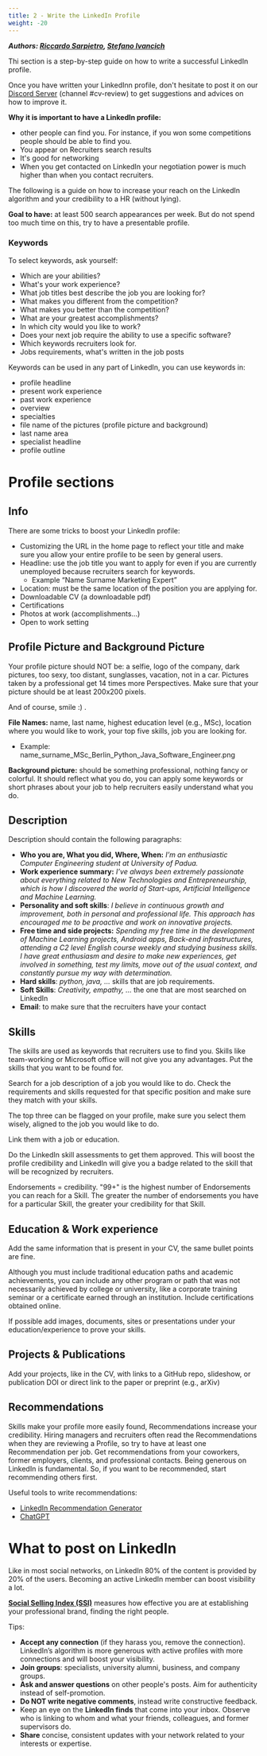 ```yaml
---
title: 2 - Write the LinkedIn Profile
weight: -20
---
```


***Authors: [Riccardo Sarpietro](https://www.linkedin.com/in/ric-sar/), [Stefano Ivancich](https://www.linkedin.com/in/stefano-ivancich/)***

Thi section is a step-by-step guide on how to write a successful LinkedIn profile.

Once you have written your LinkedInn profile, don't hesitate to post it on our [Discord Server](https://discord.gg/uPRmhHwMem) (channel #cv-review) to get suggestions and advices on how to improve it.

**Why it is important to have a LinkedIn profile:**
 - other people can find you. For instance, if you won some competitions people should be able to find you.
 - You appear on Recruiters search results
 - It's good for networking
 - When you get contacted on LinkedIn your negotiation power is much higher than when you contact recruiters.

The following is a guide on how to increase your reach on the LinkedIn algorithm and your credibility to a HR (without lying).

**Goal to have:** at least 500 search appearances per week. But do not spend too much time on this, try to have a presentable profile.

### Keywords
To select keywords, ask yourself:
 - Which are your abilities?
 - What's your work experience?
 - What job titles best describe the job you are looking for?
 - What makes you different from the competition?
 - What makes you better than the competition?
 - What are your greatest accomplishments?
 - In which city would you like to work?
 - Does your next job require the ability to use a specific software?
 - Which keywords recruiters look for.
 - Jobs requirements, what's written in the job posts

Keywords can be used in any part of LinkedIn, you can use keywords in:
 - profile headline
 - present work experience
 - past work experience
 - overview
 - specialties
 - file name of the pictures (profile picture and background)
 - last name area
 - specialist headline
 - profile outline

# Profile sections
## Info
There are some tricks to boost your LinkedIn profile:
 - Customizing the URL in the home page to reflect your title and make sure you allow your entire profile to be seen by general users.
 - Headline: use the job title you want to apply for even if you are currently unemployed because recruiters search for keywords.
   - Example “Name Surname Marketing Expert”
 - Location: must be the same location of the position you are applying for.
 - Downloadable CV (a downloadable pdf)
 - Certifications
 - Photos at work (accomplishments...)
 - Open to work setting

## Profile Picture and Background Picture
Your profile picture should NOT be: a selfie, logo of the company, dark pictures, too sexy, too distant, sunglasses, vacation, not in a car.
Pictures taken by a professional get 14 times more Perspectives.
Make sure that your picture should be at least 200x200 pixels.

And of course, smile :) .

**File Names:** name, last name, highest education level (e.g., MSc), location where you would like to work, your top five skills, job you are looking for.
 - Example: name_surname_MSc_Berlin_Python_Java_Software_Engineer.png

**Background picture:** should be something professional, nothing fancy or colorful. It should reflect what you do, you can apply some keywords or short phrases about your job to help recruiters easily understand what you do.


## Description
Description should contain the following paragraphs:
 - **Who you are, What you did, Where, When:** _I’m an enthusiastic Computer Engineering student at University of Padua._
 - **Work experience summary:** _I’ve always been extremely passionate about everything related to New Technologies and Entrepreneurship, which is how I discovered the world of Start-ups, Artificial Intelligence and Machine Learning._
 - **Personality and soft skills**: _I believe in continuous growth and improvement, both in personal and professional life. This approach has encouraged me to be proactive and work on innovative projects._
 - **Free time and side projects:**  _Spending my free time in the development of Machine Learning projects, Android apps, Back-end infrastructures, attending a C2 level English course weekly and studying business skills. I have great enthusiasm and desire to make new experiences, get involved in something, test my limits, move out of the usual context, and constantly pursue my way with determination._
 - **Hard skills**: _python, java, …_ skills that are job requirements.
 - **Soft Skills**: _Creativity, empathy, …_ the one that are most searched on LinkedIn
 - **Email**: to make sure that the recruiters have your contact

## Skills
The skills are used as keywords that recruiters use to find you. Skills like team-working or Microsoft office will not give you any advantages. Put the skills that you want to be found for.

Search for a job description of a job you would like to do. Check the requirements and skills requested for that specific position and make sure they match with your skills.

The top three can be flagged on your profile, make sure you select them wisely, aligned to the job you would like to do.

Link them with a job or education.

Do the LinkedIn skill assessments to get them approved. This will boost the profile credibility and LinkedIn will give you a badge related to the skill that will be recognized by recruiters.

Endorsements = credibility. "99+" is the highest number of Endorsements you can reach for a Skill. The greater the number of endorsements you have for a particular Skill, the greater your credibility for that Skill.


## Education & Work experience
Add the same information that is present in your CV, the same bullet points are fine.

Although you must include traditional education paths and academic achievements, you can include any other program or path that was not necessarily achieved by college or university, like a corporate training seminar or a certificate earned through an institution.
Include certifications obtained online.

If possible add images, documents, sites or presentations under your education/experience to prove your skills.


## Projects & Publications
Add your projects, like in the CV, with links to a GitHub repo, slideshow, or publication DOI or direct link to the paper or preprint (e.g., arXiv)

## Recommendations
Skills make your profile more easily found, Recommendations increase your credibility.
Hiring managers and recruiters often read the Recommendations when they are reviewing a Profile, so try to have at least one Recommendation per job. Get recommendations from your coworkers, former employers, clients, and professional contacts. Being generous on LinkedIn is fundamental. So, if you want to be recommended, start recommending others first.

Useful tools to write recommendations:
 - [LinkedIn Recommendation Generator](https://www.linkedjetpack.com/linkedin-recommendation-generator/)
 - [ChatGPT](https://chat.openai.com/auth/login)

# What to post on LinkedIn
Like in most social networks, on LinkedIn 80% of the content is provided by 20% of the users. Becoming an active LinkedIn member can boost visibility a lot.

**[Social Selling Index (SSI)](https://www.linkedin.com/sales/ssi)**  measures how effective you are at establishing your professional brand, finding the right people. 

Tips:
 - **Accept any connection** (if they harass you, remove the connection). LinkedIn’s algorithm is more generous with active profiles with more connections and will boost your visibility.
 - **Join groups**: specialists, university alumni, business, and company groups.
 - **Ask and answer questions** on other people's posts. Aim for authenticity instead of self-promotion.
 - **Do NOT write negative comments**, instead write constructive feedback.
 - Keep an eye on the **LinkedIn finds** that come into your inbox. Observe who is linking to whom and what your friends, colleagues, and former supervisors do.
 - **Share** concise, consistent updates with your network related to your interests or expertise.
